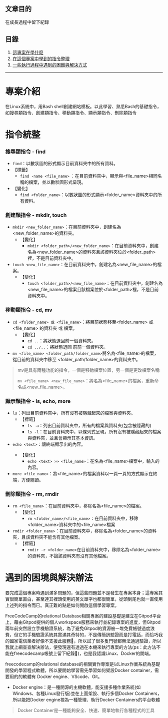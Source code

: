 ##  文章目的

在成長過程中留下紀錄

## 目錄
1. [這專案在學什麼](https://github.com/miamii11036/Building-a-Boilerplate-by-Bash/blob/main/README.md#%E5%B0%88%E6%A1%88%E4%BB%8B%E7%B4%B9)
2. [在這個專案中學到的指令整理](https://github.com/miamii11036/Building-a-Boilerplate-by-Bash/blob/main/README.md#%E6%8C%87%E4%BB%A4%E7%B5%B1%E6%95%B4)
3. [一些執行過程中遇到的困難與解決方式](https://github.com/miamii11036/Building-a-Boilerplate-by-Bash/blob/main/README.md#%E9%81%87%E5%88%B0%E7%9A%84%E5%9B%B0%E5%A2%83%E8%88%87%E8%A7%A3%E6%B1%BA%E8%BE%A6%E6%B3%95)

****
# 專案介紹
在Linux系統中，用Bash shell創建網站模板。以此學習、熟悉Bash的基礎指令，如搜尋類指令、創建類指令、移動類指令、顯示類指令、刪除類指令

# 指令統整
### 搜尋類指令 - find
+ ```find```：以數狀圖的形式顯示目前資料夾中的所有資料。
+ 【標籤】
  + ```find -name <file_name>``` ：在目前資料夾中，顯示與<file_name>相同名稱的檔案，並以數狀圖形式呈現。
+ 【變化】
  + ```find <folder_name>```：以數狀圖的形式顯示<folder_name>資料夾中的所有資料。


### 創建類指令 - mkdir, touch
+ ```mkdir <new_folder_name>```：在目前資料夾中，創建名為<new_folder_name>的資料夾。
  + 【變化】
    + ```mkdir <folder_path>/<new_folder_name>```：在目前資料夾中，創建名為<new_folder_name>的資料夾且該資料夾位於<folder_path>裡，不是目前資料夾中。
+ ```touch <new_file_name>```：在目前資料夾中，創建名為<new_file_name>的檔案。
  + 【變化】
    + ```touch <folder_path>/<new_file_name>```：在目前資料夾中，創建名為<new_file_name>的檔案且該檔案位於<folder_path>裡，不是目前資料夾中。
### 移動類指令 - cd, mv
+ ```cd <folder_name> 或 <file_name>```：將目前狀態移至<folder_name> 或 <file_name> 的資料夾 或 檔案。
  + 【變化】
    + ```cd ..```：將狀態退回前一個資料夾。
    + ```cd ../..```：將狀態退回 前前一個資料夾。
+ ```mv <file_name> <folder_path/folder_name>```將名為<file_name>的檔案，從目前的資料夾中移至 <folder_path/folder_name>的資料夾中。
  
> mv是具有兩種功能的指令，一個是移動檔案位置，另一個是更改檔案名稱
>
> ```mv <file_name> <new_file_name>```：將名為<file_name>的檔案，重新命名成<new_file_name>。


### 顯示類指令 - ls, echo, more
+ ```ls```：列出目前資料夾中，所有沒有被隱藏起來的檔案與資料夾。
  + 【標籤】
     + ```ls -a```：列出目前資料夾中，所有的檔案與資料夾(包含被隱藏的)
     + ```ls -l```：在目前資料夾中，以條列式呈現，所有沒有被隱藏起來的檔案與資料夾，並且會顯示其基本資訊。
+ ```echo <text>```：讓終端顯示出<text>的內容。
  + 【變化】
      + ```echo <text> >> <file_name>```：在名為<file_name>檔案中，輸入<text>的內容。
+ ```more <file_name>```：將<file_name>的檔案資料以一頁一頁的方式顯示在終端，方便閱讀。
### 刪除類指令 - rm, rmdir
+ ```rm <file_name>```：在目前資料夾中，移除名為<file_name>的檔案。
  + 【變化】
    + ```rm <folder_name>/<file_name>```：在目前資料夾中，移除<folder_name>資料夾中的<file_name>檔案
+ ```rmdir <folder_name>```：在目前資料夾中，移除名為<folder_name>的資料夾，且該資料夾不能含有其他檔案。
  + 【標籤】
    + ```rmdir -r <folder_name>```在目前資料夾中，移除名為<folder_name>的資料夾，不論該資料夾有沒有其他檔案。
    
# 遇到的困境與解決辦法
要完成這個專案時遇到滿多問題的，但這些問題並不是發生在專案本身；這專案其實很簡單直白，甚至連其裡頭使用的英文單字也都很簡單，從頭到尾也就一直使用上述列的指令而已。真正難的點是如何開啟這個學習專案。

FreeCodeCamp的relational Database相關專案的建設基礎是建立在Gitpod平台上，藉由Gitpod提供的個人workspace服務來執行並紀錄專案的進度，但Gitpod兩年前突然設立手機驗證系統，為了避免Gitpod的資源被一堆免費帳號過度浪費，但它的手機驗證系統其實滿其奇特的，不是傳簡訊驗證而是打電話，而恰巧我的國家電信業者好像不支援此服務🥲，所以試了很多隻門號都無法通過驗證，所以我就上網查查解決辦法，便發現還有透過在本機來執行專案的方法(ps：此方法不能在freecodecamp帳號上留下紀錄🥲)，也是我認識Linux、Docker的開端。

freecodecamp的relational database的相關實作專案是以Linux作業系統為基礎開發的學習程式軟體，所以要開始學習需先學習如何架設Docker container，需要用的的軟體有 Docker engine、VScode、Git。
+ Docker engine：是一種開源的主機軟體，能支援多種作業系統(如Windows、各種Linux發行版)並在上面架設、執行多個Docker Containers，所以能把Docker engine視為一種管理、執行Docker Containers的平台軟體
> Docker Container是一種能夠安全、快速、簡單地執行各種程式的工具
